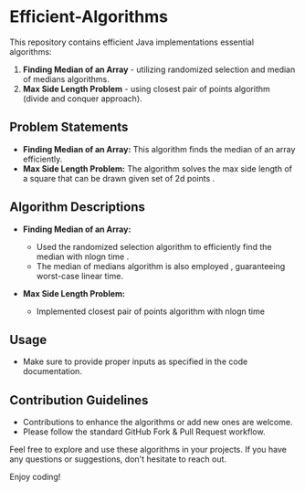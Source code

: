 ﻿# Efficient-Algorithms

This repository contains efficient Java implementations essential algorithms:
1. **Finding Median of an Array** - utilizing randomized selection and median of medians algorithms.
2. **Max Side Length Problem** - using closest pair of points algorithm (divide and conquer approach).

## Problem Statements
- **Finding Median of an Array:** This algorithm finds the median of an array efficiently.
- **Max Side Length Problem:** The algorithm solves the max side length of a square that can be drawn given set of 2d points  .

## Algorithm Descriptions
- **Finding Median of an Array:**
  - Used the randomized selection algorithm to efficiently find the median with nlogn time .
  - The median of medians algorithm is also employed , guaranteeing worst-case linear time.

- **Max Side Length Problem:**
  - Implemented closest pair of points algorithm with nlogn time 

## Usage
- Make sure to provide proper inputs as specified in the code documentation.

## Contribution Guidelines
- Contributions to enhance the algorithms or add new ones are welcome.
- Please follow the standard GitHub Fork & Pull Request workflow.

Feel free to explore and use these algorithms in your projects. If you have any questions or suggestions, don't hesitate to reach out.

Enjoy coding!


